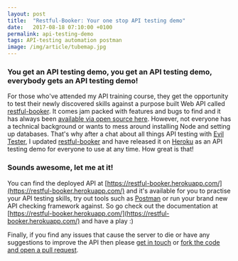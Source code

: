 ```yaml
---
layout: post
title:  "Restful-Booker: Your one stop API testing demo"
date:   2017-08-18 07:10:00 +0100
permalink: api-testing-demo
tags: API-testing automation postman
image: /img/article/tubemap.jpg
---
```


<h3>You get an API testing demo, you get an API testing demo, everybody gets an API testing demo!</h3>

For those who've attended my API training course, they get the opportunity to test their newly discovered skills against a purpose built Web API called [restful-booker](github.com/mwinteringham/restful-booker). It comes jam packed with features and bugs to find and it has always been [available via open source here](github.com/mwinteringham/restful-booker). However, not everyone has a technical background or wants to mess around installing Node and setting up databases. That's why after a chat about all things API testing with [Evil Tester](http://eviltester.com/), I updated [restful-booker](github.com/mwinteringham/restful-booker) and have released it on [Heroku](https://restful-booker.herokuapp.com/) as an API testing demo for everyone to use at any time. How great is that!

<h3>Sounds awesome, let me at it!</h3>

You can find the deployed API at [https://restful-booker.herokuapp.com/](https://restful-booker.herokuapp.com/) and it's available for you to practise your API testing skills, try out tools such as [Postman](https://www.getpostman.com/) or run your brand new API checking framework against. So go check out the documentation at [https://restful-booker.herokuapp.com/](https://restful-booker.herokuapp.com/) and have a play :)

Finally, if you find any issues that cause the server to die or have any suggestions to improve the API then please [get in touch](https://twitter.com/2bittester) or [fork the code and open a pull request](github.com/mwinteringham/restful-booker).